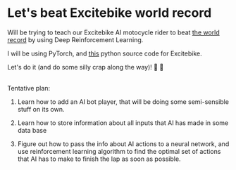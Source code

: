 # Let's beat Excitebike world record

Will be trying to teach our Excitebike AI motocycle rider to beat [the world record](https://www.youtube.com/watch?v=erNCijFRXoc&ab_channel=AndrewgSpeedruns) by using Deep Reinforcement Learning.

I will be using PyTorch, and [this](https://www.makeuseof.com/python-excitebike-homage-create/) python source code for Excitebike.

Let's do it (and do some silly crap along the way)! :robot: :mechanical_arm:
<br />
<br /> 


Tentative plan:

1. Learn how to add an AI bot player, that will be doing some semi-sensible stuff on its own. 

2. Learn how to store information about all inputs that AI has made in some data base

3. Figure out how to pass the info about AI actions to a neural network, and use reinforcement learning algorithm to find the optimal set of actions that AI has to make to finish the lap as soon as possible. 

